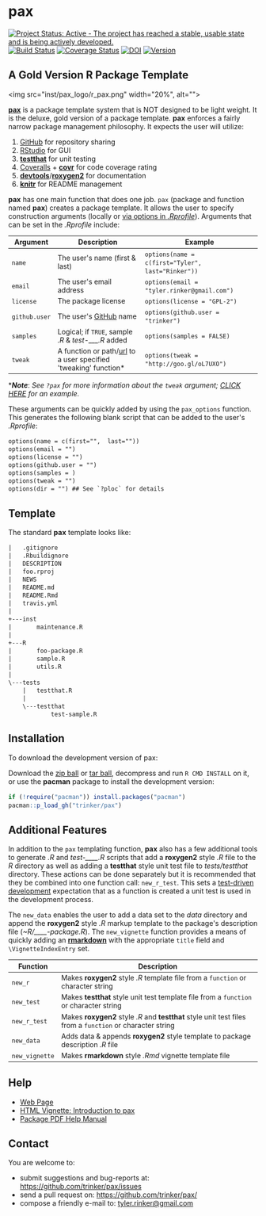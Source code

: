 pax
=======



[![Project Status: Active - The project has reached a stable, usable state and is being actively developed.](http://www.repostatus.org/badges/0.1.0/active.svg)](http://www.repostatus.org/#active)
[![Build Status](https://travis-ci.org/trinker/pax.svg?branch=master)](https://travis-ci.org/trinker/pax)
[![Coverage Status](https://coveralls.io/repos/trinker/pax/badge.svg?branch=master)](https://coveralls.io/r/trinker/pax?branch=master)
[![DOI](https://zenodo.org/badge/5398/trinker/pax.svg)](http://dx.doi.org/10.5281/zenodo.15891)
<a href="https://img.shields.io/badge/Version-0.1.0-orange.svg"><img src="https://img.shields.io/badge/Version-0.1.0-orange.svg" alt="Version"/></a></p>

## A Gold Version R Package Template


<img src="inst/pax_logo/r_pax.png" width="20%", alt="">  

[**pax**](http://trinker.github.io/pax_dev) is a package template system that is NOT designed to be light weight.  It is the deluxe, gold version of a package template.  **pax** enforces a fairly narrow package management philosophy.  It expects the user will utilize:

1.  [GitHub](https://github.com) for repository sharing
2.  [RStudio](http://www.rstudio.com/) for GUI 
3.  [**testthat**](http://cran.r-project.org/web/packages/testthat/index.html) for unit testing
4.  [Coveralls](https://coveralls.io/) + [**covr**](https://github.com/jimhester/covr) for code coverage rating
5.  [**devtools**](http://cran.r-project.org/web/packages/devtools/index.html)/[**roxygen2**](http://cran.r-project.org/web/packages/roxygen2/index.html) for documentation 
6.  [**knitr**](http://yihui.name/knitr/) for README management

**pax** has one main function that does one job.  `pax` (package and function named **pax**) creates a package template.  It allows the user to specify construction arguments (locally or [via options in *.Rprofile*](http://www.statmethods.net/interface/customizing.html)). Arguments that can be set in the *.Rprofile* include:


| Argument         |  Description                                       | Example                                             |
|------------------|---------------------------------------------|-----------------------------------------------------|
| `name`  | The user's name (first & last) |   `options(name = c(first="Tyler",  last="Rinker"))`|                 |
| `email`  | The user's email address |   `options(email = "tyler.rinker@gmail.com")`|  
| `license` | The package license | `options(license = "GPL-2")` |
| `github.user`  | The user's [GitHub](https://github.com) name |   `options(github.user = "trinker")`|  
| `samples`  | Logical; if `TRUE`, sample *.R* & *test-___.R* added |   `options(samples = FALSE)`| 
| `tweak`  | A function or path/[url](http://goo.gl/oL7UXO) to a user specified 'tweaking' function\* |   `options(tweak = "http://goo.gl/oL7UXO")`| 

\****Note***: *See `?pax` for more information about the `tweak` argument; [CLICK HERE](https://raw.githubusercontent.com/trinker/pax_tweak/master/pax_tweak.R) for an example.*

These arguments can be quickly added by using the `pax_options` function.  This generates the following blank script that can be added to the user's *.Rprofile*:


```
options(name = c(first="",  last=""))
options(email = "")
options(license = "")
options(github.user = "")
options(samples = )
options(tweak = "")
options(dir = "") ## See `?ploc` for details
```

## Template

The standard **pax** template looks like:

```
|   .gitignore
|   .Rbuildignore
|   DESCRIPTION
|   foo.rproj
|   NEWS
|   README.md
|   README.Rmd
|   travis.yml
|   
+---inst
|       maintenance.R
|       
+---R
|       foo-package.R
|       sample.R
|       utils.R
|       
\---tests
    |   testthat.R
    |   
    \---testthat
            test-sample.R
```

## Installation

To download the development version of pax:

Download the [zip ball](https://github.com/trinker/pax/zipball/master) or [tar ball](https://github.com/trinker/pax/tarball/master), decompress and run `R CMD INSTALL` on it, or use the **pacman** package to install the development version:

```r
if (!require("pacman")) install.packages("pacman")
pacman::p_load_gh("trinker/pax")
```
## Additional Features

In addition to the `pax` templating function, **pax** also has a few additional tools to generate *.R* and *test-____.R* scripts that add a **roxygen2** style *.R* file to the *R* directory as well as adding a **testthat** style unit test file to *tests/testthat* directory.  These actions can be done separately but it is recommended that they be combined into one function call: `new_r_test`.  This sets a [test-driven development](http://en.wikipedia.org/wiki/Test-driven_development) expectation that as a function is created a unit test is used in the development process.

The `new_data` enables the user to add a data set to the *data* directory and append the **roxygen2** style *.R* markup template to the package's description file (*~R/____-package.R*).  The `new_vignette` function provides a means of quickly adding an [**rmarkdown**](http://rmarkdown.rstudio.com/package_vignette_format.html) with the appropriate `title` field and  `\VignetteIndexEntry` set.

|  Function      |  Description    |
|----------------|-----------------|
| `new_r`        | Makes **roxygen2** style *.R* template file from a `function` or character string |
| `new_test`     | Makes **testthat** style unit test template file from a `function` or character string |
| `new_r_test`   | Makes **roxygen2** style *.R* and **testthat** style unit test files from a `function` or character string |
| `new_data` | Adds data & appends **roxygen2** style template to package description *.R* file |
| `new_vignette` | Makes **rmarkdown** style *.Rmd* vignette template file |

## Help

- [Web Page](http://trinker.github.com/pax/)     
- [HTML Vignette: Introduction to pax](http://trinker.github.io/pax/vignettes/introduction.html)       
- [Package PDF Help Manual](https://dl.dropboxusercontent.com/u/61803503/pax.pdf)   

## Contact

You are welcome to:
* submit suggestions and bug-reports at: <https://github.com/trinker/pax/issues>
* send a pull request on: <https://github.com/trinker/pax/>
* compose a friendly e-mail to: <tyler.rinker@gmail.com>



